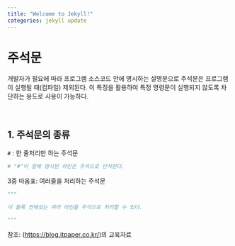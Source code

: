 ```yaml
---
title: "Welcome to Jekyll!"
categories: jekyll update
---
```

# 주석문

개발자가 필요에 따라 프로그램 소스코드 안에 명시하는 설명문으로 주석문은 프로그램이 실행될 때(컴파일) 제외된다. 이 특징을 활용하여 특정 명령문이 실행되지 않도록 차단하는 용도로 사용이 가능하다.

<br>

## 1. 주석문의 종류

`#` : 한 줄처리만 하는 주석문

```python
# "#"이 앞에 명시된 라인은 주석으로 인식된다.
```

3중 따옴표: 여러줄을 처리하는 주석문

```python
"""

이 블록 안에섲는 여러 라인을 주석으로 처리할 수 있다.

"""
```

참조: (https://blog.itpaper.co.kr/)의 교육자료